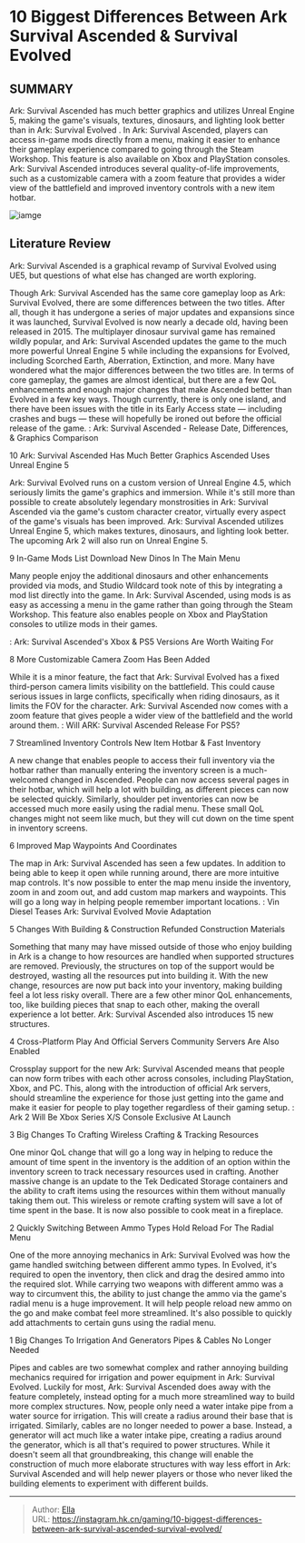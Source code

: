 # 10 Biggest Differences Between Ark Survival Ascended &amp; Survival Evolved


## SUMMARY 


Ark: Survival Ascended
 has much better graphics and utilizes Unreal Engine 5, making the game&#39;s visuals, textures, dinosaurs, and lighting look better than in 
Ark: Survival Evolved
. 
 In Ark: Survival Ascended, players can access in-game mods directly from a menu, making it easier to enhance their gameplay experience compared to going through the Steam Workshop. This feature is also available on Xbox and PlayStation consoles. 
Ark: Survival Ascended
 introduces several quality-of-life improvements, such as a customizable camera with a zoom feature that provides a wider view of the battlefield and improved inventory controls with a new item hotbar. 

![iamge](https://static1.srcdn.com/wordpress/wp-content/uploads/2023/11/10-biggest-differences-between-ark-survival-ascended-and-ark-survival-evolved.jpg)

## Literature Review

Ark: Survival Ascended is a graphical revamp of Survival Evolved using UE5, but questions of what else has changed are worth exploring. 




Though Ark: Survival Ascended has the same core gameplay loop as Ark: Survival Evolved, there are some differences between the two titles. After all, though it has undergone a series of major updates and expansions since it was launched, Survival Evolved is now nearly a decade old, having been released in 2015. The multiplayer dinosaur survival game has remained wildly popular, and Ark: Survival Ascended updates the game to the much more powerful Unreal Engine 5 while including the expansions for Evolved, including Scorched Earth, Aberration, Extinction, and more.
Many have wondered what the major differences between the two titles are. In terms of core gameplay, the games are almost identical, but there are a few QoL enhancements and enough major changes that make Ascended better than Evolved in a few key ways. Though currently, there is only one island, and there have been issues with the title in its Early Access state — including crashes and bugs — these will hopefully be ironed out before the official release of the game.
 : Ark: Survival Ascended - Release Date, Differences, &amp; Graphics Comparison









 








 10  Ark: Survival Ascended Has Much Better Graphics 
Ascended Uses Unreal Engine 5


 







Ark: Survival Evolved runs on a custom version of Unreal Engine 4.5, which seriously limits the game&#39;s graphics and immersion. While it&#39;s still more than possible to create absolutely legendary monstrosities in Ark: Survival Ascended via the game&#39;s custom character creator, virtually every aspect of the game&#39;s visuals has been improved. Ark: Survival Ascended utilizes Unreal Engine 5, which makes textures, dinosaurs, and lighting look better.
The upcoming Ark 2 will also run on Unreal Engine 5. 






 9  In-Game Mods List 
Download New Dinos In The Main Menu


 







Many people enjoy the additional dinosaurs and other enhancements provided via mods, and Studio Wildcard took note of this by integrating a mod list directly into the game. In Ark: Survival Ascended, using mods is as easy as accessing a menu in the game rather than going through the Steam Workshop. This feature also enables people on Xbox and PlayStation consoles to utilize mods in their games.


 : Ark: Survival Ascended&#39;s Xbox &amp; PS5 Versions Are Worth Waiting For





 8  More Customizable Camera 
Zoom Has Been Added
        

While it is a minor feature, the fact that Ark: Survival Evolved has a fixed third-person camera limits visibility on the battlefield. This could cause serious issues in large conflicts, specifically when riding dinosaurs, as it limits the FOV for the character. Ark: Survival Ascended now comes with a zoom feature that gives people a wider view of the battlefield and the world around them.
 : Will ARK: Survival Ascended Release For PS5?





 7  Streamlined Inventory Controls 
New Item Hotbar &amp; Fast Inventory
        

A new change that enables people to access their full inventory via the hotbar rather than manually entering the inventory screen is a much-welcomed changed in Ascended. People can now access several pages in their hotbar, which will help a lot with building, as different pieces can now be selected quickly. Similarly, shoulder pet inventories can now be accessed much more easily using the radial menu. These small QoL changes might not seem like much, but they will cut down on the time spent in inventory screens.





 6  Improved Map 
Waypoints And Coordinates
        

The map in Ark: Survival Ascended has seen a few updates. In addition to being able to keep it open while running around, there are more intuitive map controls. It&#39;s now possible to enter the map menu inside the inventory, zoom in and zoom out, and add custom map markers and waypoints. This will go a long way in helping people remember important locations.
 : Vin Diesel Teases Ark: Survival Evolved Movie Adaptation





 5  Changes With Building &amp; Construction 
Refunded Construction Materials
        

Something that many may have missed outside of those who enjoy building in Ark is a change to how resources are handled when supported structures are removed. Previously, the structures on top of the support would be destroyed, wasting all the resources put into building it. With the new change, resources are now put back into your inventory, making building feel a lot less risky overall. There are a few other minor QoL enhancements, too, like building pieces that snap to each other, making the overall experience a lot better.
Ark: Survival Ascended also introduces 15 new structures. 






 4  Cross-Platform Play And Official Servers 
Community Servers Are Also Enabled
        

Crossplay support for the new Ark: Survival Ascended means that people can now form tribes with each other across consoles, including PlayStation, Xbox, and PC. This, along with the introduction of official Ark servers, should streamline the experience for those just getting into the game and make it easier for people to play together regardless of their gaming setup.
 : Ark 2 Will Be Xbox Series X/S Console Exclusive At Launch





 3  Big Changes To Crafting 
Wireless Crafting &amp; Tracking Resources
        

One minor QoL change that will go a long way in helping to reduce the amount of time spent in the inventory is the addition of an option within the inventory screen to track necessary resources used in crafting. Another massive change is an update to the Tek Dedicated Storage containers and the ability to craft items using the resources within them without manually taking them out. This wireless or remote crafting system will save a lot of time spent in the base.
It is now also possible to cook meat in a fireplace. 






 2  Quickly Switching Between Ammo Types 
Hold Reload For The Radial Menu
        

One of the more annoying mechanics in Ark: Survival Evolved was how the game handled switching between different ammo types. In Evolved, it&#39;s required to open the inventory, then click and drag the desired ammo into the required slot. While carrying two weapons with different ammo was a way to circumvent this, the ability to just change the ammo via the game&#39;s radial menu is a huge improvement. It will help people reload new ammo on the go and make combat feel more streamlined.
It&#39;s also possible to quickly add attachments to certain guns using the radial menu. 






 1  Big Changes To Irrigation And Generators 
Pipes &amp; Cables No Longer Needed


 







Pipes and cables are two somewhat complex and rather annoying building mechanics required for irrigation and power equipment in Ark: Survival Evolved. Luckily for most, Ark: Survival Ascended does away with the feature completely, instead opting for a much more streamlined way to build more complex structures. Now, people only need a water intake pipe from a water source for irrigation. This will create a radius around their base that is irrigated.
Similarly, cables are no longer needed to power a base. Instead, a generator will act much like a water intake pipe, creating a radius around the generator, which is all that&#39;s required to power structures. While it doesn&#39;t seem all that groundbreaking, this change will enable the construction of much more elaborate structures with way less effort in Ark: Survival Ascended and will help newer players or those who never liked the building elements to experiment with different builds.


---

> Author: [Ella](https://instagram.hk.cn/)  
> URL: https://instagram.hk.cn/gaming/10-biggest-differences-between-ark-survival-ascended-survival-evolved/  

